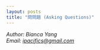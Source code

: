 ```yaml
---
layout: posts
title: "問問題 (Asking Questions)"
---
```

*Author: Bianca Yang*<br>
*Email: ipacifics@gmail.com*<br>

